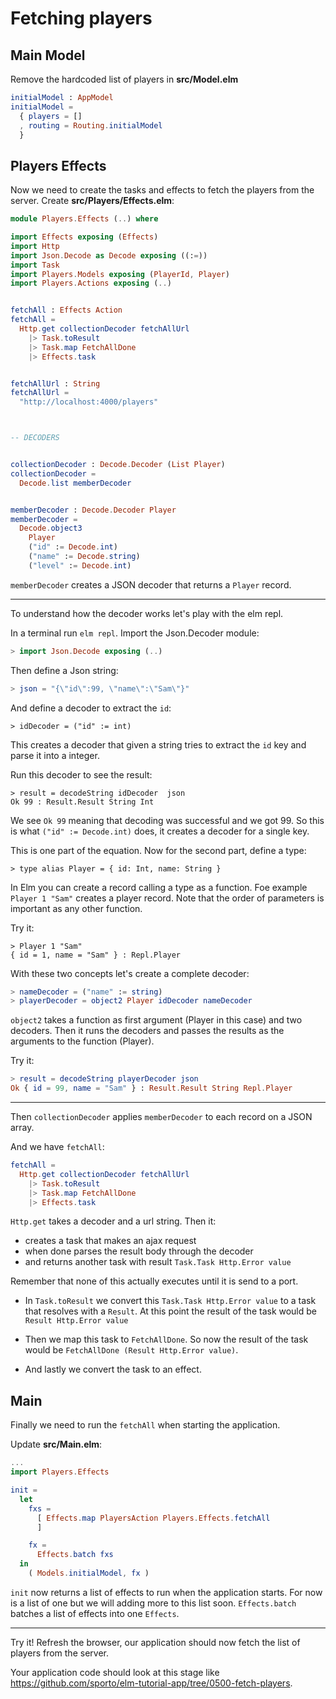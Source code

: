 # Fetching players



## Main Model

Remove the hardcoded list of players in __src/Model.elm__

```elm
initialModel : AppModel
initialModel =
  { players = []
  , routing = Routing.initialModel
  }
```



## Players Effects

Now we need to create the tasks and effects to fetch the players from the server. Create __src/Players/Effects.elm__:

```elm
module Players.Effects (..) where

import Effects exposing (Effects)
import Http
import Json.Decode as Decode exposing ((:=))
import Task
import Players.Models exposing (PlayerId, Player)
import Players.Actions exposing (..)


fetchAll : Effects Action
fetchAll =
  Http.get collectionDecoder fetchAllUrl
    |> Task.toResult
    |> Task.map FetchAllDone
    |> Effects.task


fetchAllUrl : String
fetchAllUrl =
  "http://localhost:4000/players"



-- DECODERS


collectionDecoder : Decode.Decoder (List Player)
collectionDecoder =
  Decode.list memberDecoder


memberDecoder : Decode.Decoder Player
memberDecoder =
  Decode.object3
    Player
    ("id" := Decode.int)
    ("name" := Decode.string)
    ("level" := Decode.int)
```

`memberDecoder` creates a JSON decoder that returns a `Player` record. 

---
To understand how the decoder works let's play with the elm repl.

In a terminal run `elm repl`. Import the Json.Decoder module:

```elm
> import Json.Decode exposing (..)
```

Then define a Json string:

```elm
> json = "{\"id\":99, \"name\":\"Sam\"}"
```

And define a decoder to extract the `id`:

```
> idDecoder = ("id" := int)
```

This creates a decoder that given a string tries to extract the `id` key and parse it into a integer.

Run this decoder to see the result:

```
> result = decodeString idDecoder  json
Ok 99 : Result.Result String Int
```

We see `Ok 99` meaning that decoding was successful and we got 99. So this is what `("id" := Decode.int)` does, it creates a decoder for a single key. 

This is one part of the equation. Now for the second part, define a type:

```
> type alias Player = { id: Int, name: String }
```

In Elm you can create a record calling a type as a function. Foe example `Player 1 "Sam"` creates a player record. Note that the order of parameters is important as any other function. 

Try it:

```
> Player 1 "Sam"
{ id = 1, name = "Sam" } : Repl.Player
```

With these two concepts let's create a complete decoder:

```elm
> nameDecoder = ("name" := string)
> playerDecoder = object2 Player idDecoder nameDecoder
```

`object2` takes a function as first argument (Player in this case) and two decoders. Then it runs the decoders and passes the results as the arguments to the function (Player).

Try it:
```elm
> result = decodeString playerDecoder json
Ok { id = 99, name = "Sam" } : Result.Result String Repl.Player
```

---


Then `collectionDecoder` applies `memberDecoder` to each record on a JSON array. 

And we have `fetchAll`:

```elm
fetchAll =
  Http.get collectionDecoder fetchAllUrl
    |> Task.toResult
    |> Task.map FetchAllDone
    |> Effects.task
```

`Http.get` takes a decoder and a url string. Then it:
- creates a task that makes an ajax request
- when done parses the result body through the decoder
- and returns another task with result `Task.Task Http.Error value`

Remember that none of this actually executes until it is send to a port.

- In `Task.toResult` we convert this `Task.Task Http.Error value` to a task that resolves with a `Result`. At this point the result of the task would be `Result Http.Error value`

- Then we map this task to `FetchAllDone`. So now the result of the task would be `FetchAllDone (Result Http.Error value)`.

- And lastly we convert the task to an effect.

## Main

Finally we need to run the `fetchAll` when starting the application.

Update __src/Main.elm__:

```elm
...
import Players.Effects

init =
  let
    fxs =
      [ Effects.map PlayersAction Players.Effects.fetchAll
      ]

    fx =
      Effects.batch fxs
  in
    ( Models.initialModel, fx )
```

`init` now returns a list of effects to run when the application starts. For now is a list of one but we will adding more to this list soon. `Effects.batch` batches a list of effects into one `Effects`.

---

Try it! Refresh the browser, our application should now fetch the list of players from the server.

Your application code should look at this stage like <https://github.com/sporto/elm-tutorial-app/tree/0500-fetch-players>.